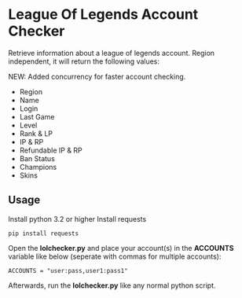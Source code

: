 # League Of Legends Account Checker
Retrieve information about a league of legends account. Region independent, it will return the following values:

NEW: Added concurrency for faster account checking.

* Region
* Name
* Login
* Last Game
* Level
* Rank & LP
* IP & RP
* Refundable IP & RP
* Ban Status
* Champions
* Skins

## Usage

Install python 3.2 or higher
Install requests

```
pip install requests
```

Open the **lolchecker.py** and place your account(s) in the **ACCOUNTS** variable like below (seperate with commas for multiple accounts):

```
ACCOUNTS = "user:pass,user1:pass1"
```

Afterwards, run the **lolchecker.py** like any normal python script.
